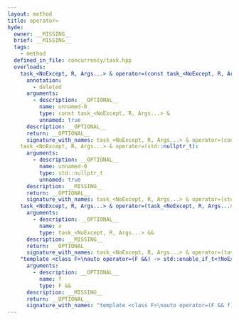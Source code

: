 ```yaml
---
layout: method
title: operator=
hyde:
  owner: __MISSING__
  brief: __MISSING__
  tags:
    - method
  defined_in_file: concurrency/task.hpp
  overloads:
    task_<NoExcept, R, Args...> & operator=(const task_<NoExcept, R, Args...> &):
      annotation:
        - deleted
      arguments:
        - description: __OPTIONAL__
          name: unnamed-0
          type: const task_<NoExcept, R, Args...> &
          unnamed: true
      description: __OPTIONAL__
      return: __OPTIONAL__
      signature_with_names: task_<NoExcept, R, Args...> & operator=(const task_<NoExcept, R, Args...> &)
    task_<NoExcept, R, Args...> & operator=(std::nullptr_t):
      arguments:
        - description: __OPTIONAL__
          name: unnamed-0
          type: std::nullptr_t
          unnamed: true
      description: __MISSING__
      return: __OPTIONAL__
      signature_with_names: task_<NoExcept, R, Args...> & operator=(std::nullptr_t)
    task_<NoExcept, R, Args...> & operator=(task_<NoExcept, R, Args...> &&):
      arguments:
        - description: __OPTIONAL__
          name: x
          type: task_<NoExcept, R, Args...> &&
      description: __MISSING__
      return: __OPTIONAL__
      signature_with_names: task_<NoExcept, R, Args...> & operator=(task_<NoExcept, R, Args...> && x)
    "template <class F>\nauto operator=(F &&) -> std::enable_if_t<!NoExcept || std::is_nothrow_invocable_v<decltype(f), Args...>, task_<NoExcept, R, Args...> &>":
      arguments:
        - description: __OPTIONAL__
          name: f
          type: F &&
      description: __MISSING__
      return: __OPTIONAL__
      signature_with_names: "template <class F>\nauto operator=(F && f) -> std::enable_if_t<!NoExcept || std::is_nothrow_invocable_v<decltype(f), Args...>, task_<NoExcept, R, Args...> &>"
---
```

